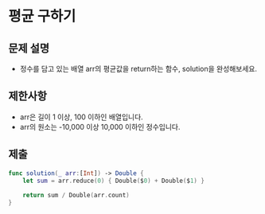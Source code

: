 # 평균 구하기

## 문제 설명
- 정수를 담고 있는 배열 arr의 평균값을 return하는 함수, solution을 완성해보세요.

## 제한사항
- arr은 길이 1 이상, 100 이하인 배열입니다.
- arr의 원소는 -10,000 이상 10,000 이하인 정수입니다.

## 제출
```swift
func solution(_ arr:[Int]) -> Double {
    let sum = arr.reduce(0) { Double($0) + Double($1) }
    
    return sum / Double(arr.count)
}
```